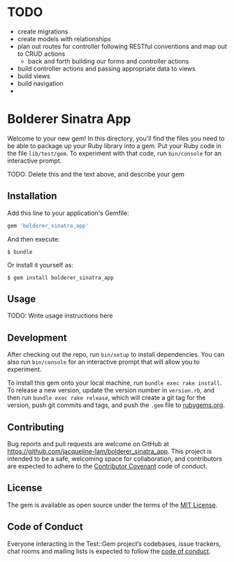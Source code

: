 # TODO
* create migrations
* create models with relationships
* plan out routes for controller following RESTful conventions and map out to CRUD actions
  - back and forth building our forms and controller actions
* build controller actions and passing appropriate data to views
* build views
* build navigation
*

# Bolderer Sinatra App

Welcome to your new gem! In this directory, you'll find the files you need to be able to package up your Ruby library into a gem. Put your Ruby code in the file `lib/test/gem`. To experiment with that code, run `bin/console` for an interactive prompt.

TODO: Delete this and the text above, and describe your gem

## Installation

Add this line to your application's Gemfile:

```ruby
gem 'bolderer_sinatra_app'
```

And then execute:

    $ bundle

Or install it yourself as:

    $ gem install bolderer_sinatra_app

## Usage

TODO: Write usage instructions here

## Development

After checking out the repo, run `bin/setup` to install dependencies. You can also run `bin/console` for an interactive prompt that will allow you to experiment.

To install this gem onto your local machine, run `bundle exec rake install`. To release a new version, update the version number in `version.rb`, and then run `bundle exec rake release`, which will create a git tag for the version, push git commits and tags, and push the `.gem` file to [rubygems.org](https://rubygems.org).

## Contributing

Bug reports and pull requests are welcome on GitHub at https://github.com/jacqueline-lam/bolderer_sinatra_app. This project is intended to be a safe, welcoming space for collaboration, and contributors are expected to adhere to the [Contributor Covenant](http://contributor-covenant.org) code of conduct.

## License

The gem is available as open source under the terms of the [MIT License](https://opensource.org/licenses/MIT).

## Code of Conduct

Everyone interacting in the Test::Gem project’s codebases, issue trackers, chat rooms and mailing lists is expected to follow the [code of conduct](https://github.com/jacqueline-lam/bolderer_sinatra_app/blob/master/CODE_OF_CONDUCT.md).
